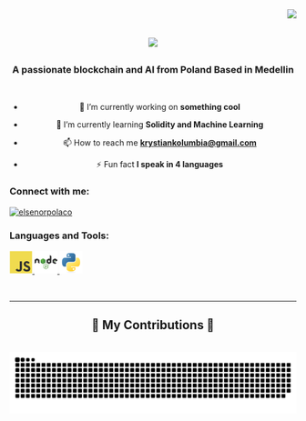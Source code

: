 <img align="right" src="https://visitor-badge.laobi.icu/badge?page_id=KrystianKolumbia.KrystianKolumbia" />

<h1 align="center">
    <img src="https://readme-typing-svg.herokuapp.com/?font=Righteous&size=35&center=true&vCenter=true&width=500&height=70&duration=4000&lines=Hi+There!+👋;+I'm+Krystian+Kolumbia!;" />



<h3 align="center">A passionate blockchain and AI from Poland Based in Medellin</h3>

<br/>

<div align="center">

- 🔭 I’m currently working on **something cool**

- 🌱 I’m currently learning **Solidity and Machine Learning**

- 📫 How to reach me **krystiankolumbia@gmail.com**

- ⚡ Fun fact **I speak in 4 languages**

<h3 align="left">Connect with me:</h3>
<p align="left">
<a href="https://twitter.com/elsenorpolaco" target="blank"><img align="center" src="https://raw.githubusercontent.com/rahuldkjain/github-profile-readme-generator/master/src/images/icons/Social/twitter.svg" alt="elsenorpolaco" height="30" width="40" /></a>
</p>

<h3 align="left">Languages and Tools:</h3>
<p align="left"> <a href="https://developer.mozilla.org/en-US/docs/Web/JavaScript" target="_blank" rel="noreferrer"> <img src="https://raw.githubusercontent.com/devicons/devicon/master/icons/javascript/javascript-original.svg" alt="javascript" width="40" height="40"/> </a> <a href="https://nodejs.org" target="_blank" rel="noreferrer"> <img src="https://raw.githubusercontent.com/devicons/devicon/master/icons/nodejs/nodejs-original-wordmark.svg" alt="nodejs" width="40" height="40"/> </a> <a href="https://www.python.org" target="_blank" rel="noreferrer"> <img src="https://raw.githubusercontent.com/devicons/devicon/master/icons/python/python-original.svg" alt="python" width="40" height="40"/> </a> </p>

</div>

<br/>
<hr/>

<div align="center">
  <h2>🐍 My Contributions 🐍</h2>
  <br>
  <img alt="snake eating my contributions" src="https://raw.githubusercontent.com/salesp07/salesp07/output/github-contribution-grid-snake.svg" />
  
  <br/><br/><br/>
